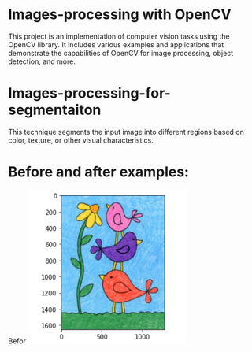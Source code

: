# Images-processing with OpenCV
This project is an implementation of computer vision tasks using the OpenCV library. It includes various examples and applications that demonstrate the capabilities of OpenCV for image processing, object detection, and more.
# Images-processing-for-segmentaiton
This technique segments the input image into different regions based on color, texture, or other visual characteristics.
# Before and after examples:
Befor
![My Image](g.PNG)
